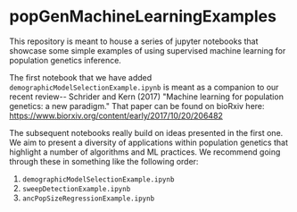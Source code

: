 # popGenMachineLearningExamples

This repository is meant to house a series of jupyter notebooks that showcase some simple examples of using supervised machine learning for population genetics inference. 

The first notebook that we have added `demographicModelSelectionExample.ipynb` is meant as a companion to our recent review-- Schrider and Kern (2017) "Machine learning for population genetics: a new paradigm." That paper can be found on bioRxiv here: https://www.biorxiv.org/content/early/2017/10/20/206482

The subsequent notebooks really build on ideas presented in the first one. We aim to present a diversity of applications within population genetics that highlight a number of algorithms and ML practices. We recommend going through these in something like the following order:
1. `demographicModelSelectionExample.ipynb`
2. `sweepDetectionExample.ipynb`
3. `ancPopSizeRegressionExample.ipynb`
